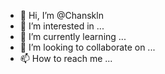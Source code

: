 - 👋 Hi, I’m @Chanskln
- 👀 I’m interested in ...
- 🌱 I’m currently learning ...
- 💞️ I’m looking to collaborate on ...
- 📫 How to reach me ...

<!---
Chanskln/Chanskln is a ✨ special ✨ repository because its `README.md` (this file) appears on your GitHub profile.
You can click the Preview link to take a look at your changes.
--->
